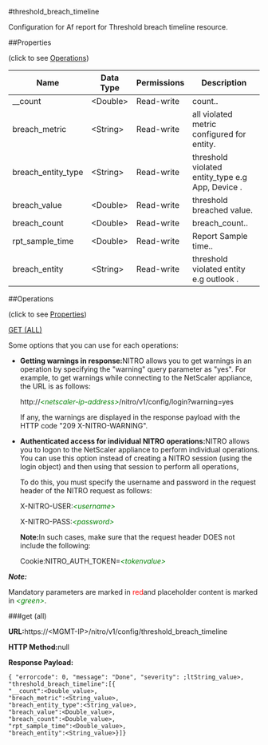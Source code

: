 #threshold_breach_timeline

Configuration for Af report for Threshold breach timeline resource.


##Properties 
<span>(click to see [Operations](#opera))</span>


<table><thead><tr><th>Name</th><th>Data Type</th><th>Permissions</th><th>Description</th></tr></thead><tbody><tr><td>__count</td><td>&lt;Double></td><td>Read-write</td><td>count..</td></tr><tr><td>breach_metric</td><td>&lt;String></td><td>Read-write</td><td>all violated metric configured for entity.</td></tr><tr><td>breach_entity_type</td><td>&lt;String></td><td>Read-write</td><td>threshold violated entity_type e.g App, Device .</td></tr><tr><td>breach_value</td><td>&lt;Double></td><td>Read-write</td><td>threshold breached value.</td></tr><tr><td>breach_count</td><td>&lt;Double></td><td>Read-write</td><td>breach_count..</td></tr><tr><td>rpt_sample_time</td><td>&lt;Double></td><td>Read-write</td><td>Report Sample time..</td></tr><tr><td>breach_entity</td><td>&lt;String></td><td>Read-write</td><td>threshold violated entity e.g outlook .</td></tr></tbody></table>
##Operations 
<span>(click to see [Properties](#prope))</span>


[GET (ALL)](#get-)


Some options that you can use for each operations:
<ul><li><p><b>Getting warnings in response:</b>NITRO allows you to get warnings in an operation by specifying the "warning" query parameter as "yes". For example, to get warnings while connecting to the NetScaler appliance, the URL is as follows:</p><p>http://<span style="color:green;font-style:italic;">&lt;netscaler-ip-address&gt;</span>/nitro/v1/config/login?warning=yes</p><p>If any, the warnings are displayed in the response payload with the HTTP code "209 X-NITRO-WARNING".</p></li><li><p><b>Authenticated access for individual NITRO operations:</b>NITRO allows you to logon to the NetScaler appliance to perform individual operations. You can use this option instead of creating a NITRO session (using the login object) and then using that session to perform all operations,</p><p>To do this, you must specify the username and password in the request header of the NITRO request as follows:</p><p>X-NITRO-USER:<span style="color:green;font-style:italic;">&lt;username&gt;</span></p><p>X-NITRO-PASS:<span style="color:green;font-style:italic;">&lt;password&gt;</span></p><p><b>Note:</b>In such cases, make sure that the request header DOES not include the following:</p><p>Cookie:NITRO_AUTH_TOKEN=<span style="color:green;font-style:italic;">&lt;tokenvalue&gt;</span></p></li></ul>



***Note:*** 
Mandatory parameters are marked in <span style="color:#FF0000;">red</span>and placeholder content is marked in <span style="color:green;font-style:italic">&lt;green&gt;</span>.

###get (all)



<b>URL:</b>https://&lt;MGMT-IP&gt;/nitro/v1/config/threshold_breach_timeline
<b>HTTP Method:</b>null
<b>Response Payload: </b>```{ "errorcode": 0, "message": "Done", "severity": ;ltString_value>, "threshold_breach_timeline":[{"__count":<Double_value>,"breach_metric":<String_value>,"breach_entity_type":<String_value>,"breach_value":<Double_value>,"breach_count":<Double_value>,"rpt_sample_time":<Double_value>,"breach_entity":<String_value>}]}```




